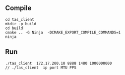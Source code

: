 ## Compile
```
cd tas_client
mkdir -p build
cd build
cmake .. -G Ninja  -DCMAKE_EXPORT_COMPILE_COMMANDS=1
ninja
```

## Run
```
./tas_client  172.17.200.10 8888 1480 1000000000
// ./tas_client  ip port MTU PPS
```

